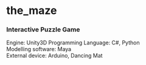 # the_maze  
### Interactive Puzzle Game  
Engine: Unity3D
Programming Language: C#, Python  
Modelling software: Maya  
External device: Arduino, Dancing Mat  


